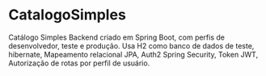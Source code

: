 # CatalogoSimples
Catálogo Simples
Backend criado em Spring Boot, com perfis de desenvolvedor, teste e produção. Usa H2 como banco de dados de teste, hibernate, Mapeamento relacional JPA, Auth2
Spring Security, Token JWT, Autorização de rotas por perfil de usuário.
